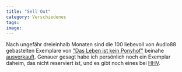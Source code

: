 ```yaml
---
title: "Sell Out"
category: Verschiedenes
tags: 
image: 
---
```


Nach ungefähr dreieinhalb Monaten sind die 100 liebevoll von Audio88 gebastelten Exemplare von ["Das Leben ist kein Ponyhof"](http://www.hhv.de/index.php?rid=186225) beinahe [ausverkauft](http://shop.mzee.com/bin/shop.php?prog=search&list_sort=gd&Sucheintrag=Ponyhof). Genauer gesagt habe ich persönlich noch ein Exemplar daheim, das nicht reserviert ist, und es gibt noch eines bei [HHV](http://www.hhv.de/index.php?rid=186225).